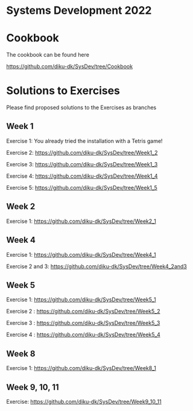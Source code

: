 Systems Development 2022
========================

# Cookbook

The cookbook can be found here

https://github.com/diku-dk/SysDev/tree/Cookbook


# Solutions to Exercises

Please find proposed solutions to the Exercises as branches

## Week 1

Exercise 1: You already tried the installation with a Tetris game!

Exercise 2: https://github.com/diku-dk/SysDev/tree/Week1_2

Exercise 3: https://github.com/diku-dk/SysDev/tree/Week1_3

Exercise 4: https://github.com/diku-dk/SysDev/tree/Week1_4

Exercise 5: https://github.com/diku-dk/SysDev/tree/Week1_5

## Week 2

Exercise 1: https://github.com/diku-dk/SysDev/tree/Week2_1

## Week 4

Exercise 1: https://github.com/diku-dk/SysDev/tree/Week4_1

Exercise 2 and 3: https://github.com/diku-dk/SysDev/tree/Week4_2and3

## Week 5

Exercise 1: https://github.com/diku-dk/SysDev/tree/Week5_1

Exercise 2 : https://github.com/diku-dk/SysDev/tree/Week5_2

Exercise 3 : https://github.com/diku-dk/SysDev/tree/Week5_3

Exercise 4 : https://github.com/diku-dk/SysDev/tree/Week5_4

## Week 8

Exercise 1: https://github.com/diku-dk/SysDev/tree/Week8_1

## Week 9, 10, 11

Exercise: https://github.com/diku-dk/SysDev/tree/Week9_10_11